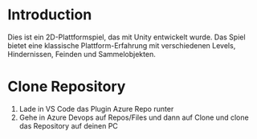 # Introduction 
Dies ist ein 2D-Plattformspiel, das mit Unity entwickelt wurde. Das Spiel bietet eine klassische Plattform-Erfahrung mit verschiedenen Levels, Hindernissen, Feinden und Sammelobjekten.

# Clone Repository
1. Lade in VS Code das Plugin Azure Repo runter
2. Gehe in Azure Devops auf Repos/Files und dann auf Clone und clone das Repository auf deinen PC